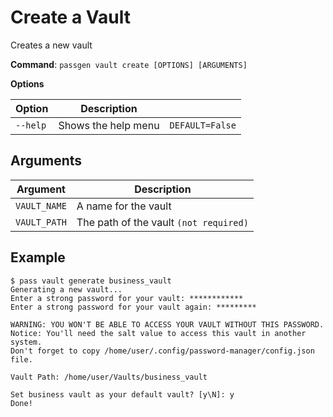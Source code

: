 # Create a Vault

<p>Creates a new vault</p>

**Command**: `passgen vault create [OPTIONS] [ARGUMENTS]`

**Options**

| Option   | Description         |                 |
| -------- | ------------------- | --------------- |
| `--help` | Shows the help menu | `DEFAULT=False` |

## Arguments

| Argument     | Description                            |
| ------------ | -------------------------------------- |
| `VAULT_NAME` | A name for the vault                   |
| `VAULT_PATH` | The path of the vault `(not required)` |

## Example

```
$ pass vault generate business_vault
Generating a new vault...
Enter a strong password for your vault: ************
Enter a strong password for your vault again: *********

WARNING: YOU WON'T BE ABLE TO ACCESS YOUR VAULT WITHOUT THIS PASSWORD.
Notice: You'll need the salt value to access this vault in another system.
Don't forget to copy /home/user/.config/password-manager/config.json file.

Vault Path: /home/user/Vaults/business_vault

Set business vault as your default vault? [y\N]: y
Done!
```
